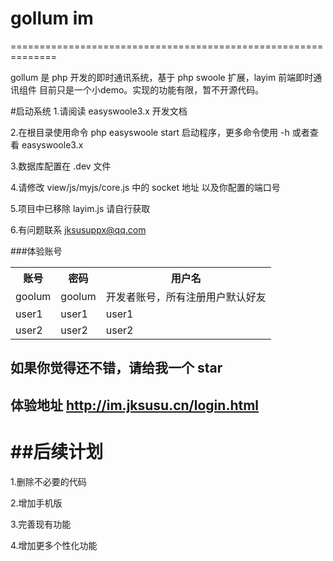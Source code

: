  # gollum im
 ==============================================================
 <p> gollum 是 php 开发的即时通讯系统，基于 php swoole 扩展，layim 前端即时通讯组件
 目前只是一个小demo。实现的功能有限，暂不开源代码。 </p>
 
 #启动系统
 1.请阅读 easyswoole3.x 开发文档
 
 2.在根目录使用命令 php easyswoole start 启动程序，更多命令使用 -h 或者查看 easyswoole3.x
 
 3.数据库配置在 .dev 文件
 
 4.请修改 view/js/myjs/core.js 中的 socket 地址 以及你配置的端口号
 
 5.项目中已移除 layim.js 请自行获取
 
 6.有问题联系 jksusuppx@qq.com
 
 ###体验账号
<table>
  <tr>
    <th>账号</th>
    <th>密码</th>
    <th>用户名</th>
  </tr>
  <tr>
    <td>goolum</td>
    <td>goolum</td>
    <td>开发者账号，所有注册用户默认好友</td>
  </tr>
  <tr>
    <td>user1</td>
    <td>user1</td>
    <td>user1</td>
  </tr>
  <tr>
    <td>user2</td>
    <td>user2</td>
    <td>user2</td>
  </tr>
</table>

 ## 如果你觉得还不错，请给我一个 star
 
 ## 体验地址 http://im.jksusu.cn/login.html
  
 ##后续计划
 =======================
 1.删除不必要的代码
 
 2.增加手机版
 
 3.完善现有功能
 
 4.增加更多个性化功能
